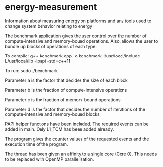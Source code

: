 # energy-measurement
Information about measuring energy on platforms and any tools used to change system behavior relating to energy


The benchmark application gives the user control over the number of compute-intensive and memory-bound operations.
Also, allows the user to bundle up blocks of operations of each type.

To compile: g++ benchmark.cpp -o benchmark-I/usr/local/include -L/usr/local/lib -lpapi -std=c++11

To run: sudo ./benchmark <parameter a> <parameter b> <parameter c> <parameter d>

Parameter a is the factor that decides the size of each block

Parameter b is the fraction of compute-intensive operations

Parameter c is the fraction of memory-bound operations

Parameter d is the factor that decides the number of iterations of the compute-intensive and memory-bound blocks

PAPI helper functions have been included. The required events can be added in main. Only L1_TCM has been added already.

The program gives the counter values of the requested events and the execution time of the program.

The thread has been given an affinity to a single core (Core 0). This needs to be replaced with OpenMP parallelization.
